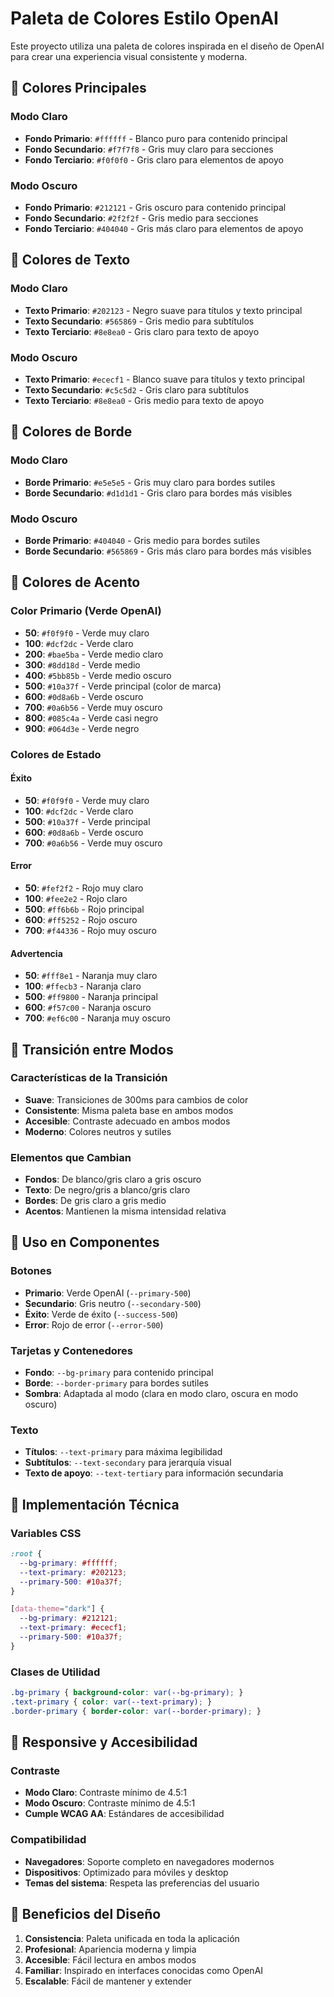 # Paleta de Colores Estilo OpenAI

Este proyecto utiliza una paleta de colores inspirada en el diseño de OpenAI para crear una experiencia visual consistente y moderna.

## 🎨 **Colores Principales**

### **Modo Claro**
- **Fondo Primario**: `#ffffff` - Blanco puro para contenido principal
- **Fondo Secundario**: `#f7f7f8` - Gris muy claro para secciones
- **Fondo Terciario**: `#f0f0f0` - Gris claro para elementos de apoyo

### **Modo Oscuro**
- **Fondo Primario**: `#212121` - Gris oscuro para contenido principal
- **Fondo Secundario**: `#2f2f2f` - Gris medio para secciones
- **Fondo Terciario**: `#404040` - Gris más claro para elementos de apoyo

## 📝 **Colores de Texto**

### **Modo Claro**
- **Texto Primario**: `#202123` - Negro suave para títulos y texto principal
- **Texto Secundario**: `#565869` - Gris medio para subtítulos
- **Texto Terciario**: `#8e8ea0` - Gris claro para texto de apoyo

### **Modo Oscuro**
- **Texto Primario**: `#ececf1` - Blanco suave para títulos y texto principal
- **Texto Secundario**: `#c5c5d2` - Gris claro para subtítulos
- **Texto Terciario**: `#8e8ea0` - Gris medio para texto de apoyo

## 🔗 **Colores de Borde**

### **Modo Claro**
- **Borde Primario**: `#e5e5e5` - Gris muy claro para bordes sutiles
- **Borde Secundario**: `#d1d1d1` - Gris claro para bordes más visibles

### **Modo Oscuro**
- **Borde Primario**: `#404040` - Gris medio para bordes sutiles
- **Borde Secundario**: `#565869` - Gris más claro para bordes más visibles

## 🎯 **Colores de Acento**

### **Color Primario (Verde OpenAI)**
- **50**: `#f0f9f0` - Verde muy claro
- **100**: `#dcf2dc` - Verde claro
- **200**: `#bae5ba` - Verde medio claro
- **300**: `#8dd18d` - Verde medio
- **400**: `#5bb85b` - Verde medio oscuro
- **500**: `#10a37f` - Verde principal (color de marca)
- **600**: `#0d8a6b` - Verde oscuro
- **700**: `#0a6b56` - Verde muy oscuro
- **800**: `#085c4a` - Verde casi negro
- **900**: `#064d3e` - Verde negro

### **Colores de Estado**

#### **Éxito**
- **50**: `#f0f9f0` - Verde muy claro
- **100**: `#dcf2dc` - Verde claro
- **500**: `#10a37f` - Verde principal
- **600**: `#0d8a6b` - Verde oscuro
- **700**: `#0a6b56` - Verde muy oscuro

#### **Error**
- **50**: `#fef2f2` - Rojo muy claro
- **100**: `#fee2e2` - Rojo claro
- **500**: `#ff6b6b` - Rojo principal
- **600**: `#ff5252` - Rojo oscuro
- **700**: `#f44336` - Rojo muy oscuro

#### **Advertencia**
- **50**: `#fff8e1` - Naranja muy claro
- **100**: `#ffecb3` - Naranja claro
- **500**: `#ff9800` - Naranja principal
- **600**: `#f57c00` - Naranja oscuro
- **700**: `#ef6c00` - Naranja muy oscuro

## 🌙 **Transición entre Modos**

### **Características de la Transición**
- **Suave**: Transiciones de 300ms para cambios de color
- **Consistente**: Misma paleta base en ambos modos
- **Accesible**: Contraste adecuado en ambos modos
- **Moderno**: Colores neutros y sutiles

### **Elementos que Cambian**
- **Fondos**: De blanco/gris claro a gris oscuro
- **Texto**: De negro/gris a blanco/gris claro
- **Bordes**: De gris claro a gris medio
- **Acentos**: Mantienen la misma intensidad relativa

## 🎨 **Uso en Componentes**

### **Botones**
- **Primario**: Verde OpenAI (`--primary-500`)
- **Secundario**: Gris neutro (`--secondary-500`)
- **Éxito**: Verde de éxito (`--success-500`)
- **Error**: Rojo de error (`--error-500`)

### **Tarjetas y Contenedores**
- **Fondo**: `--bg-primary` para contenido principal
- **Borde**: `--border-primary` para bordes sutiles
- **Sombra**: Adaptada al modo (clara en modo claro, oscura en modo oscuro)

### **Texto**
- **Títulos**: `--text-primary` para máxima legibilidad
- **Subtítulos**: `--text-secondary` para jerarquía visual
- **Texto de apoyo**: `--text-tertiary` para información secundaria

## 🔧 **Implementación Técnica**

### **Variables CSS**
```css
:root {
  --bg-primary: #ffffff;
  --text-primary: #202123;
  --primary-500: #10a37f;
}

[data-theme="dark"] {
  --bg-primary: #212121;
  --text-primary: #ececf1;
  --primary-500: #10a37f;
}
```

### **Clases de Utilidad**
```css
.bg-primary { background-color: var(--bg-primary); }
.text-primary { color: var(--text-primary); }
.border-primary { border-color: var(--border-primary); }
```

## 📱 **Responsive y Accesibilidad**

### **Contraste**
- **Modo Claro**: Contraste mínimo de 4.5:1
- **Modo Oscuro**: Contraste mínimo de 4.5:1
- **Cumple WCAG AA**: Estándares de accesibilidad

### **Compatibilidad**
- **Navegadores**: Soporte completo en navegadores modernos
- **Dispositivos**: Optimizado para móviles y desktop
- **Temas del sistema**: Respeta las preferencias del usuario

## 🎯 **Beneficios del Diseño**

1. **Consistencia**: Paleta unificada en toda la aplicación
2. **Profesional**: Apariencia moderna y limpia
3. **Accesible**: Fácil lectura en ambos modos
4. **Familiar**: Inspirado en interfaces conocidas como OpenAI
5. **Escalable**: Fácil de mantener y extender
